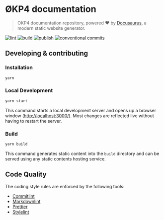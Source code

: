 # ØKP4 documentation

> OKP4 documentation repository, powered ❤️ by [Docusaurus](https://docusaurus.io/), a modern static website generator.

[![lint](https://img.shields.io/github/workflow/status/okp4/docs/Lint?label=lint&style=for-the-badge)](https://github.com/okp4/docs/actions/workflows/lint.yml)
[![build](https://img.shields.io/github/workflow/status/okp4/docs/Build?label=build&style=for-the-badge)](https://github.com/okp4/docs/actions/workflows/build.yml)
[![publish](https://img.shields.io/github/workflow/status/okp4/docs/Publish?label=publish&style=for-the-badge)](https://github.com/okp4/docs/actions/workflows/publish.yml)
[![conventional commits](https://img.shields.io/badge/Conventional%20Commits-1.0.0-yellow.svg?style=for-the-badge)](https://conventionalcommits.org)

## Developing & contributing

### Installation

```sh
yarn
```

### Local Development

```sh
yarn start
```

This command starts a local development server and opens up a browser window (<http://localhost:3000/>). Most changes are reflected live without having to restart the server.

### Build

```sh
yarn build
```

This command generates static content into the `build` directory and can be served using any static contents hosting service.

## Code Quality

The coding style rules are enforced by the following tools:

- [Commitlint](https://commitlint.js.org/#/)
- [Markdownlint](https://github.com/igorshubovych/markdownlint-cli)
- [Prettier](https://prettier.io/)
- [Stylelint](https://stylelint.io/)
